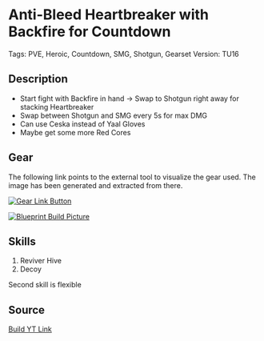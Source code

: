 # Anti-Bleed Heartbreaker with Backfire for Countdown

Tags: PVE, Heroic, Countdown, SMG, Shotgun, Gearset
Version: TU16

## Description

* Start fight with Backfire in hand -> Swap to Shotgun right away for stacking Heartbreaker
* Swap between Shotgun and SMG every 5s for max DMG
* Can use Ceska instead of Yaal Gloves
* Maybe get some more Red Cores

## Gear

The following link points to the external tool to visualize the gear used.
The image has been generated and extracted from there.

[![Gear Link Button]({{site.baseurl}}/assets/images/gear-button.png)](https://mxswat.github.io/mx-division-builds/#/CwNgtOAMYExg7GaympcgXADlmYYBGBWdNMzAVgGYJU5ECY5SWkMr85xnzf0NgFWtCKsxbYDSi5xYjDGA4C4AJwrCFdcqLKRIHvwJZ8iLDSExZbBTQJCr-EEA)

[![Blueprint Build Picture]({{site.baseurl}}/assets/images/blueprint-build.png)]({{site.baseurl}}/assets/images/blueprint-build.png)

## Skills

1. Reviver Hive
2. Decoy

Second skill is flexible

## Source

[Build YT Link](https://youtu.be/tg6c3j2g84k)